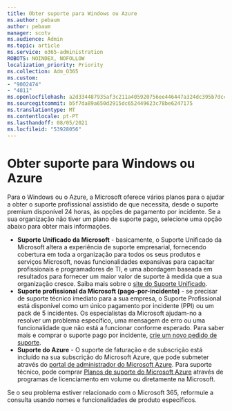 ```yaml
---
title: Obter suporte para Windows ou Azure
ms.author: pebaum
author: pebaum
manager: scotv
ms.audience: Admin
ms.topic: article
ms.service: o365-administration
ROBOTS: NOINDEX, NOFOLLOW
localization_priority: Priority
ms.collection: Adm_O365
ms.custom:
- "9002474"
- "4811"
ms.openlocfilehash: a2d334487935af3c211a405920756ee446447a324dc395b7dcca253675ca9088
ms.sourcegitcommit: b5f7da89a650d2915dc652449623c78be6247175
ms.translationtype: MT
ms.contentlocale: pt-PT
ms.lasthandoff: 08/05/2021
ms.locfileid: "53928056"
---
```

# <a name="get-support-for-windows-or-azure"></a>Obter suporte para Windows ou Azure

Para o Windows ou o Azure, a Microsoft oferece vários planos para o ajudar a obter o suporte profissional assistido de que necessita, desde o suporte premium disponível 24 horas, às opções de pagamento por incidente. Se a sua organização não tiver um plano de suporte pago, selecione uma opção abaixo para obter mais informações.

- **Suporte Unificado da Microsoft** - basicamente, o Suporte Unificado da Microsoft altera a experiência de suporte empresarial, fornecendo cobertura em toda a organização para todos os seus produtos e serviços Microsoft, novas funcionalidades expansivas para capacitar profissionais e programadores de TI, e uma abordagem baseada em resultados para fornecer um maior valor de suporte à medida que a sua organização cresce. Saiba mais sobre o [site do Suporte Unificado](https://aka.ms/unified-support).
- **Suporte profissional da Microsoft (pago-por-incidente)** - se precisar de suporte técnico imediato para a sua empresa, o Suporte Profissional está disponível como um único pagamento por incidente (PPI) ou um pack de 5 incidentes. Os especialistas da Microsoft ajudam-no a resolver um problema específico, uma mensagem de erro ou uma funcionalidade que não está a funcionar conforme esperado. Para saber mais e comprar o suporte pago por incidente, [crie um novo pedido de suporte](https://support.microsoft.com/supportforbusiness/productselection).
- **Suporte do Azure** - O suporte de faturação e de subscrição está incluído na sua subscrição do Microsoft Azure, que pode submeter através do [portal de administrador do Microsoft Azure](https://portal.azure.com/). Para suporte técnico, pode comprar [Planos de suporte do Microsoft Azure](https://azure.microsoft.com/support/plans/) através de programas de licenciamento em volume ou diretamente na Microsoft.

Se o seu problema estiver relacionado com o Microsoft 365, reformule a consulta usando nomes e funcionalidades de produto específicos.
